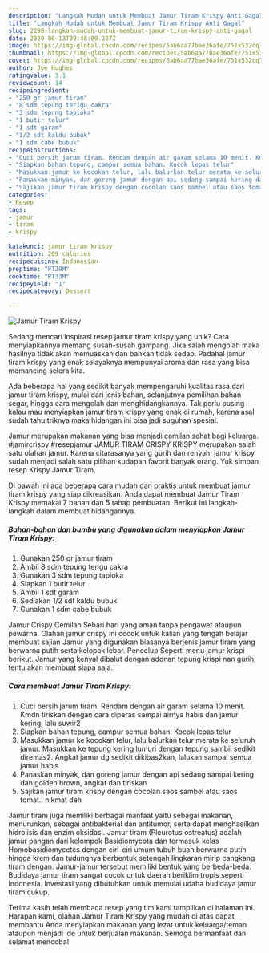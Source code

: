```yaml
---
description: "Langkah Mudah untuk Membuat Jamur Tiram Krispy Anti Gagal"
title: "Langkah Mudah untuk Membuat Jamur Tiram Krispy Anti Gagal"
slug: 2298-langkah-mudah-untuk-membuat-jamur-tiram-krispy-anti-gagal
date: 2020-06-13T09:48:09.227Z
image: https://img-global.cpcdn.com/recipes/5ab6aa77bae36afe/751x532cq70/jamur-tiram-krispy-foto-resep-utama.jpg
thumbnail: https://img-global.cpcdn.com/recipes/5ab6aa77bae36afe/751x532cq70/jamur-tiram-krispy-foto-resep-utama.jpg
cover: https://img-global.cpcdn.com/recipes/5ab6aa77bae36afe/751x532cq70/jamur-tiram-krispy-foto-resep-utama.jpg
author: Joe Hughes
ratingvalue: 3.1
reviewcount: 14
recipeingredient:
- "250 gr jamur tiram"
- "8 sdm tepung terigu cakra"
- "3 sdm tepung tapioka"
- "1 butir telur"
- "1 sdt garam"
- "1/2 sdt kaldu bubuk"
- "1 sdm cabe bubuk"
recipeinstructions:
- "Cuci bersih jarum tiram. Rendam dengan air garam selama 10 menit. Kmdn tiriskan dengan cara diperas sampai airnya habis dan jamur kering, lalu suwir2"
- "Siapkan bahan tepung, campur semua bahan. Kocok lepas telur"
- "Masukkan jamur ke kocokan telur, lalu balurkan telur merata ke seluruh jamur. Masukkan ke tepung kering lumuri dengan tepung sambil sedikit diremas2. Angkat jamur dg sedikit dikibas2kan, lalukan sampai semua jamur habis"
- "Panaskan minyak, dan goreng jamur dengan api sedang sampai kering dan golden brown, angkat dan tiriskan"
- "Sajikan jamur tiram krispy dengan cocolan saos sambel atau saos tomat.. nikmat deh"
categories:
- Resep
tags:
- jamur
- tiram
- krispy

katakunci: jamur tiram krispy 
nutrition: 209 calories
recipecuisine: Indonesian
preptime: "PT29M"
cooktime: "PT33M"
recipeyield: "1"
recipecategory: Dessert

---
```



![Jamur Tiram Krispy](https://img-global.cpcdn.com/recipes/5ab6aa77bae36afe/751x532cq70/jamur-tiram-krispy-foto-resep-utama.jpg)

Sedang mencari inspirasi resep jamur tiram krispy yang unik? Cara menyiapkannya memang susah-susah gampang. Jika salah mengolah maka hasilnya tidak akan memuaskan dan bahkan tidak sedap. Padahal jamur tiram krispy yang enak selayaknya mempunyai aroma dan rasa yang bisa memancing selera kita.

Ada beberapa hal yang sedikit banyak mempengaruhi kualitas rasa dari jamur tiram krispy, mulai dari jenis bahan, selanjutnya pemilihan bahan segar, hingga cara mengolah dan menghidangkannya. Tak perlu pusing kalau mau menyiapkan jamur tiram krispy yang enak di rumah, karena asal sudah tahu triknya maka hidangan ini bisa jadi suguhan spesial.

Jamur merupakan makanan yang bisa menjadi camilan sehat bagi keluarga. #jamircrispy #resepjamur JAMUR TIRAM CRISPY KRISPY merupakan salah satu olahan jamur. Karena citarasanya yang gurih dan renyah, jamur krispy sudah menjadi salah satu pilihan kudapan favorit banyak orang. Yuk simpan resep Krispy Jamur Tiram.


Di bawah ini ada beberapa cara mudah dan praktis untuk membuat jamur tiram krispy yang siap dikreasikan. Anda dapat membuat Jamur Tiram Krispy memakai 7 bahan dan 5 tahap pembuatan. Berikut ini langkah-langkah dalam membuat hidangannya.

<!--inarticleads1-->

##### Bahan-bahan dan bumbu yang digunakan dalam menyiapkan Jamur Tiram Krispy:

1. Gunakan 250 gr jamur tiram
1. Ambil 8 sdm tepung terigu cakra
1. Gunakan 3 sdm tepung tapioka
1. Siapkan 1 butir telur
1. Ambil 1 sdt garam
1. Sediakan 1/2 sdt kaldu bubuk
1. Gunakan 1 sdm cabe bubuk


Jamur Crispy Cemilan Sehari hari yang aman tanpa pengawet ataupun pewarna. Olahan jamur crispy ini cocok untuk kalian yang tengah belajar membuat sajian Jamur yang digunakan biasanya berjenis jamur tiram yang berwarna putih serta kelopak lebar. Pencelup Seperti menu jamur krispi berikut. Jamur yang kenyal dibalut dengan adonan tepung krispi nan gurih, tentu akan membuat siapa saja. 

<!--inarticleads2-->

##### Cara membuat Jamur Tiram Krispy:

1. Cuci bersih jarum tiram. Rendam dengan air garam selama 10 menit. Kmdn tiriskan dengan cara diperas sampai airnya habis dan jamur kering, lalu suwir2
1. Siapkan bahan tepung, campur semua bahan. Kocok lepas telur
1. Masukkan jamur ke kocokan telur, lalu balurkan telur merata ke seluruh jamur. Masukkan ke tepung kering lumuri dengan tepung sambil sedikit diremas2. Angkat jamur dg sedikit dikibas2kan, lalukan sampai semua jamur habis
1. Panaskan minyak, dan goreng jamur dengan api sedang sampai kering dan golden brown, angkat dan tiriskan
1. Sajikan jamur tiram krispy dengan cocolan saos sambel atau saos tomat.. nikmat deh


Jamur tiram juga memiliki berbagai manfaat yaitu sebagai makanan, menurunkan, sebagai antibakterial dan antitumor, serta dapat menghasilkan hidrolisis dan enzim oksidasi. Jamur tiram (Pleurotus ostreatus) adalah jamur pangan dari kelompok Basidiomycota dan termasuk kelas Homobasidiomycetes dengan ciri-ciri umum tubuh buah berwarna putih hingga krem dan tudungnya berbentuk setengah lingkaran mirip cangkang tiram dengan. Jamur-jamur tersebut memiliki bentuk yang berbeda-beda. Budidaya jamur tiram sangat cocok untuk daerah beriklim tropis seperti Indonesia. Investasi yang dibutuhkan untuk memulai udaha budidaya jamur tiram cukup. 

Terima kasih telah membaca resep yang tim kami tampilkan di halaman ini. Harapan kami, olahan Jamur Tiram Krispy yang mudah di atas dapat membantu Anda menyiapkan makanan yang lezat untuk keluarga/teman ataupun menjadi ide untuk berjualan makanan. Semoga bermanfaat dan selamat mencoba!
